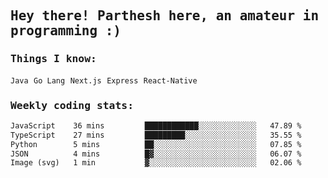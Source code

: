 <samp>
    <h2>Hey there! Parthesh here, an amateur in programming :)</h2>
    <h3>Things I know: </h3>
    <code>Java</code> <code>Go Lang</code> <code>Next.js</code> <code>Express</code> <code>React-Native</code>
    <h3>Weekly coding stats:</h3>
<!--START_SECTION:waka-->

```txt
JavaScript    36 mins         ████████████░░░░░░░░░░░░░   47.89 %
TypeScript    27 mins         █████████░░░░░░░░░░░░░░░░   35.55 %
Python        5 mins          ██░░░░░░░░░░░░░░░░░░░░░░░   07.85 %
JSON          4 mins          █▓░░░░░░░░░░░░░░░░░░░░░░░   06.07 %
Image (svg)   1 min           ▓░░░░░░░░░░░░░░░░░░░░░░░░   02.06 %
```

<!--END_SECTION:waka-->
</samp>
